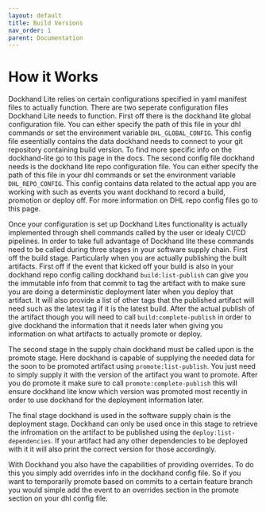 ```yaml
---
layout: default
title: Build Versions
nav_order: 1
parent: Documentation
---
```


# How it Works

Dockhand Lite relies on certain configurations specified in yaml manifest files to actually function. There are two seperate configuration files Dockhand Lite needs to function. First off there is the dockhand lite global configuration file. You can either specify the path of this file in your dhl commands or set the environment variable `DHL_GLOBAL_CONFIG`. This config file eseentially contains the data dockhand needs to connect to your git repository containing build version. To find more specific info on the dockhand-lite go to this page in the docs. The second config file dockhand needs is the dockhand lite repo configuration file. You can either specify the path of this file in your dhl commands or set the environment variable `DHL_REPO_CONFIG`. This config contains data related to the actual app you are working with such as events you want dockhand to record a build, promotion or deploy off. For more information on DHL repo config files go to this page.

Once your configuration is set up Dockhand Lites functionality is actually implemented through shell commands called by the user or idealy CI/CD pipelines. In order to take full advantage of Dockhand lite these commands need to be called during three stages in your software supply chain. First off the build stage. Particularly when you are actually publishing the built artifacts. First off if the event that kicked off your build is also in your dockhand repo config calling dockhand `build:list-publish` can give you the immutable info from that commit to tag the artifact with to make sure you are doing a deterministic deployment later when you deploy that artifact. It will also provide a list of other tags that the published artifact will need such as the latest tag if it is the latest build. After the actual publish of the artifact though you will need to call `build:complete-publish` in order to give dockhand the information that it needs later when giving you information on what artifacts to actually promote or deploy.

The second stage in the supply chain dockhand must be called upon is the promote stage. Here dockhand is capable of supplying the needed data for the soon to be promoted artifact using `promote:list-publish`. You just need to simply supply it with the version of the artifact you want to promote. After you do promote it make sure to call `promote:complete-publish` this will ensure dockhand lite know which version was promoted most recently in order to use dockhand for the deployment information later.

The final stage dockhand is used in the software supply chain is the deployment stage. Dockhand can only be used once in this stage to retrieve the infromation on the artifact to be published using the `deploy:list-dependencies`. If your artifact had any other dependencies to be deployed with it it will also print the correct version for those accordingly.

With Dockhand you also have the capabilities of providing overrides. To do this you simply add overrides info in the dockhand config file. So if you want to temporarily promote based on commits to a certain feature branch you would simple add the event to an overrides section in the promote section on your dhl config file.

 



